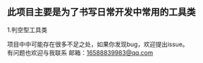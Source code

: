 此项目主要是为了书写日常开发中常用的工具类
--
1.判空型工具类




项目中中可能存在很多不足之处，如果你发现bug，欢迎提出issue。<br/>
有问题也欢迎与我联系 邮箱：16588839983@qq.com